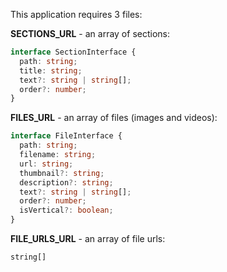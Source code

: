 This application requires 3 files:

**SECTIONS_URL** - an array of sections:

```typescript
interface SectionInterface {
  path: string;
  title: string;
  text?: string | string[];
  order?: number;
}
```

**FILES_URL** - an array of files (images and videos):

```typescript
interface FileInterface {
  path: string;
  filename: string;
  url: string;
  thumbnail?: string;
  description?: string;
  text?: string | string[];
  order?: number;
  isVertical?: boolean;
}
```

**FILE_URLS_URL** - an array of file urls:

```typescript
string[]
```
